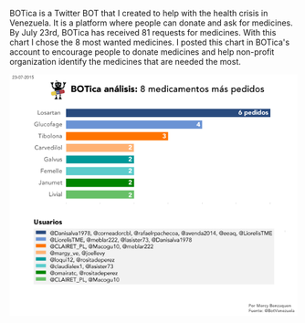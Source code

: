 BOTica is a Twitter BOT that I created to help with the health crisis in Venezuela. It is a platform where people can donate and ask for medicines.
By July 23rd, BOTica has received 81 requests for medicines. With this chart I chose the 8 most wanted medicines. 
I posted this chart in BOTica's account to encourage people to donate medicines and help non-profit organization identify the medicines that are needed the most.

![Medicamentos_23Julio2016_web](image.png)
